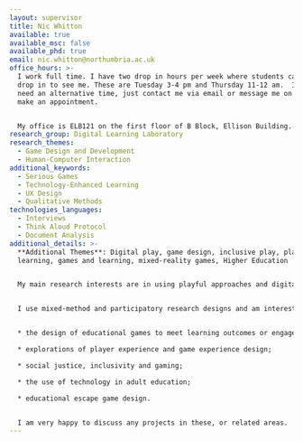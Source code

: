 ```yaml
---
layout: supervisor
title: Nic Whitton
available: true
available_msc: false
available_phd: true
email: nic.whitton@northumbria.ac.uk
office_hours: >-
  I work full time. I have two drop in hours per week where students can just
  drop in to see me. These are Tuesday 3-4 pm and Thursday 11-12 am.  If you
  need an alternative time, just contact me via email or message me on Teams to
  make an appointment.


  My office is ELB121 on the first floor of B Block, Ellison Building.
research_group: Digital Learning Laboratory
research_themes:
  - Game Design and Development
  - Human-Computer Interaction
additional_keywords:
  - Serious Games
  - Technology-Enhanced Learning
  - UX Design
  - Qualitative Methods
technologies_languages:
  - Interviews
  - Think Aloud Protocol
  - Document Analysis
additional_details: >-
  **Additional Themes**: Digital play, game design, inclusive play, playful
  learning, games and learning, mixed-reality games, Higher Education


  My main research interests are in using playful approaches and digital games to support adult learning, as well as impacts on work, social engagement and wellbeing. I am particularly interested in the potential of games and play to support learning, but also how they can unintentionally create barriers to engagement. More widely, I am interested in digital learning and digital practice in Higher Education. 


  I use mixed-method and participatory research designs and am interested in supporting projects in the following areas:


  * the design of educational games to meet learning outcomes or engagement objectives;

  * explorations of player experience and game experience design;

  * social justice, inclusivity and gaming;

  * the use of technology in adult education; 

  * educational escape game design. 


  I am very happy to discuss any projects in these, or related areas.
---
```

